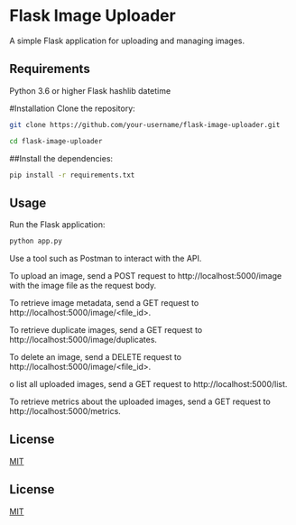 # Flask Image Uploader

A simple Flask application for uploading and managing images.

## Requirements

Python 3.6 or higher
Flask
hashlib
datetime

#Installation
Clone the repository:

```bash
git clone https://github.com/your-username/flask-image-uploader.git
```

```bash
cd flask-image-uploader
```
##Install the dependencies:

```bash
pip install -r requirements.txt
```
## Usage

Run the Flask application:

```bash
python app.py
```
Use a tool such as Postman to interact with the API.

To upload an image, send a POST request to http://localhost:5000/image with the image file as the request body.

To retrieve image metadata, send a GET request to http://localhost:5000/image/<file_id>.

To retrieve duplicate images, send a GET request to http://localhost:5000/image/duplicates.

To delete an image, send a DELETE request to http://localhost:5000/image/<file_id>.

o list all uploaded images, send a GET request to http://localhost:5000/list.

To retrieve metrics about the uploaded images, send a GET request to http://localhost:5000/metrics.

## License

[MIT](https://choosealicense.com/licenses/mit/)

## License

[MIT](https://choosealicense.com/licenses/mit/)

